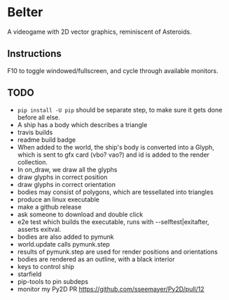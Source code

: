 # Belter

A videogame with 2D vector graphics, reminiscent of Asteroids.

## Instructions

F10 to toggle windowed/fullscreen, and cycle through available monitors.

## TODO

* `pip install -U pip` should be separate step, to make sure it gets done before all else.
* A ship has a body which describes a triangle
* travis builds
* readme build badge
* When added to the world, the ship's body is converted into a Glyph,
  which is sent to gfx card (vbo? vao?) and id is added to the render
  collection.
* In on_draw, we draw all the glyphs
* draw glyphs in correct position
* draw glyphs in correct orientation
* bodies may consist of polygons, which are tessellated into triangles
* produce an linux executable
* make a github release
* ask someone to download and double click
* e2e test which builds the executable, runs with --selftest|exitafter,
  asserts exitval.
* bodies are also added to pymunk
* world.update calls pymunk.step
* results of pymunk.step are used for render positions and orientations
* bodies are rendered as an outline, with a black interior
* keys to control ship
* starfield
* pip-tools to pin subdeps
* monitor my Py2D PR https://github.com/sseemayer/Py2D/pull/12

